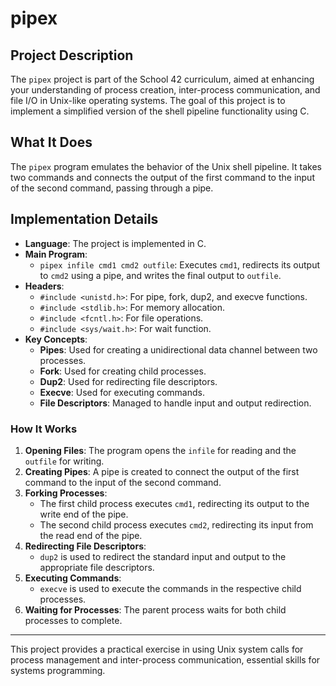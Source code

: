 # pipex

## Project Description

The `pipex` project is part of the School 42 curriculum, aimed at enhancing your understanding of process creation, inter-process communication, and file I/O in Unix-like operating systems. The goal of this project is to implement a simplified version of the shell pipeline functionality using C.

## What It Does

The `pipex` program emulates the behavior of the Unix shell pipeline. It takes two commands and connects the output of the first command to the input of the second command, passing through a pipe.

## Implementation Details

- **Language**: The project is implemented in C.
- **Main Program**:
  - `pipex infile cmd1 cmd2 outfile`: Executes `cmd1`, redirects its output to `cmd2` using a pipe, and writes the final output to `outfile`.
- **Headers**:
  - `#include <unistd.h>`: For pipe, fork, dup2, and execve functions.
  - `#include <stdlib.h>`: For memory allocation.
  - `#include <fcntl.h>`: For file operations.
  - `#include <sys/wait.h>`: For wait function.
- **Key Concepts**:
  - **Pipes**: Used for creating a unidirectional data channel between two processes.
  - **Fork**: Used for creating child processes.
  - **Dup2**: Used for redirecting file descriptors.
  - **Execve**: Used for executing commands.
  - **File Descriptors**: Managed to handle input and output redirection.

### How It Works

1. **Opening Files**: The program opens the `infile` for reading and the `outfile` for writing.
2. **Creating Pipes**: A pipe is created to connect the output of the first command to the input of the second command.
3. **Forking Processes**:
   - The first child process executes `cmd1`, redirecting its output to the write end of the pipe.
   - The second child process executes `cmd2`, redirecting its input from the read end of the pipe.
4. **Redirecting File Descriptors**:
   - `dup2` is used to redirect the standard input and output to the appropriate file descriptors.
5. **Executing Commands**:
   - `execve` is used to execute the commands in the respective child processes.
6. **Waiting for Processes**: The parent process waits for both child processes to complete.

---

This project provides a practical exercise in using Unix system calls for process management and inter-process communication, essential skills for systems programming.
